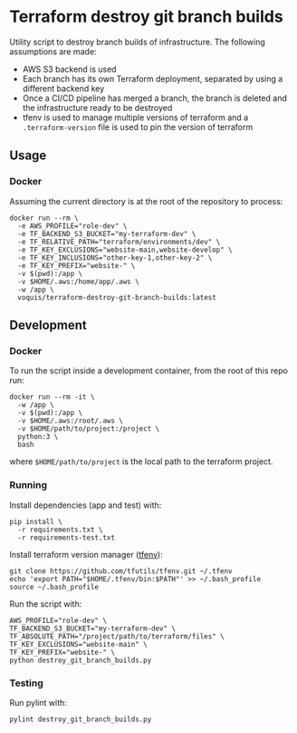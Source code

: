 # Terraform destroy git branch builds
Utility script to destroy branch builds of infrastructure. The following assumptions are made:
* AWS S3 backend is used
* Each branch has its own Terraform deployment, separated by using a different backend key
* Once a CI/CD pipeline has merged a branch, the branch is deleted and the infrastructure ready to be destroyed
* tfenv is used to manage multiple versions of terraform and a `.terraform-version` file is used to pin the version of terraform

## Usage
### Docker
Assuming the current directory is at the root of the repository to process:
```shell
docker run --rm \
  -e AWS_PROFILE="role-dev" \
  -e TF_BACKEND_S3_BUCKET="my-terraform-dev" \
  -e TF_RELATIVE_PATH="terraform/environments/dev" \
  -e TF_KEY_EXCLUSIONS="website-main,website-develop" \
  -e TF_KEY_INCLUSIONS="other-key-1,other-key-2" \
  -e TF_KEY_PREFIX="website-" \
  -v $(pwd):/app \
  -v $HOME/.aws:/home/app/.aws \
  -w /app \
  voquis/terraform-destroy-git-branch-builds:latest
```

## Development
### Docker
To run the script inside a development container, from the root of this repo run:
```shell
docker run --rm -it \
  -w /app \
  -v $(pwd):/app \
  -v $HOME/.aws:/root/.aws \
  -v $HOME/path/to/project:/project \
  python:3 \
  bash
```
where `$HOME/path/to/project` is the local path to the terraform project.


### Running
Install dependencies (app and test) with:
```shell
pip install \
  -r requirements.txt \
  -r requirements-test.txt
```

Install terraform version manager ([tfenv](https://github.com/tfutils/tfenv)):
```shell
git clone https://github.com/tfutils/tfenv.git ~/.tfenv
echo 'export PATH="$HOME/.tfenv/bin:$PATH"' >> ~/.bash_profile
source ~/.bash_profile
```

Run the script with:
```shell
AWS_PROFILE="role-dev" \
TF_BACKEND_S3_BUCKET="my-terraform-dev" \
TF_ABSOLUTE_PATH="/project/path/to/terraform/files" \
TF_KEY_EXCLUSIONS="website-main" \
TF_KEY_PREFIX="website-" \
python destroy_git_branch_builds.py
```

### Testing
Run pylint with:
```shell
pylint destroy_git_branch_builds.py
```
